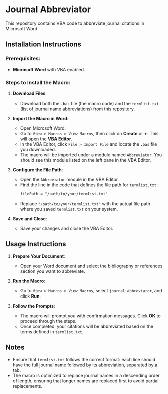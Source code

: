 # Journal Abbreviator

This repository contains VBA code to abbreviate journal citations in Microsoft Word.

## Installation Instructions

### Prerequisites:
- **Microsoft Word** with VBA enabled.

### Steps to Install the Macro:
1. **Download Files**: 
   - Download both the `.bas` file (the macro code) and the `termlist.txt` (list of journal name abbreviations) from this repository.
   
2. **Import the Macro in Word**:
   - Open Microsoft Word.
   - Go to `View > Macros > View Macros`, then click on **Create** or **+**. This will open the **VBA Editor**.
   - In the VBA Editor, click `File > Import File` and locate the `.bas` file you downloaded.
   - The macro will be imported under a module named `Abbreviator`. You should see this module listed on the left pane in the VBA Editor.

3. **Configure the File Path**:
   - Open the `Abbreviator` module in the VBA Editor.
   - Find the line in the code that defines the file path for `termlist.txt`:
     ```vba
     filePath = "/path/to/your/termlist.txt"
     ```
   - Replace `"/path/to/your/termlist.txt"` with the actual file path where you saved `termlist.txt` on your system.

4. **Save and Close**:
   - Save your changes and close the VBA Editor.

## Usage Instructions

1. **Prepare Your Document**:
   - Open your Word document and select the bibliography or references section you want to abbreviate.

2. **Run the Macro**:
   - Go to `View > Macros > View Macros`, select `journal_abbreviator`, and click **Run**.

3. **Follow the Prompts**:
   - The macro will prompt you with confirmation messages. Click **OK** to proceed through the steps.
   - Once completed, your citations will be abbreviated based on the terms defined in `termlist.txt`.

## Notes
- Ensure that `termlist.txt` follows the correct format: each line should have the full journal name followed by its abbreviation, separated by a tab.
- The macro is optimized to replace journal names in a descending order of length, ensuring that longer names are replaced first to avoid partial replacements.
